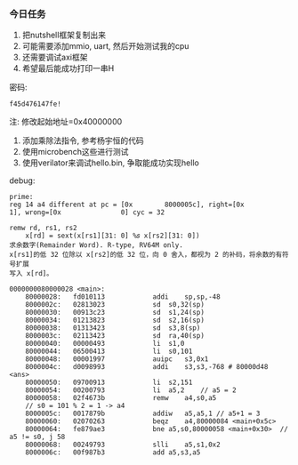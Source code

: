 ### 今日任务

1. 把nutshell框架复制出来
2. 可能需要添加mmio, uart, 然后开始测试我的cpu
3. 还需要调试axi框架
4. 希望最后能成功打印一串H



密码:

```
f45d476147fe!
```



注: 修改起始地址=0x40000000



1. 添加乘除法指令, 参考杨宇恒的代码
2. 使用microbench这些进行测试
3. 使用verilator来调试hello.bin, 争取能成功实现hello



debug:

```
prime:
reg 14 a4 different at pc = [0x        8000005c], right=[0x               1], wrong=[0x               0] cyc = 32

remw rd, rs1, rs2 
	x[rd] = sext(x[rs1][31: 0] %𝑠 x[rs2][31: 0])
求余数字(Remainder Word). R-type, RV64M only.
x[rs1]的低 32 位除以 x[rs2]的低 32 位，向 0 舍入，都视为 2 的补码，将余数的有符号扩展
写入 x[rd]。

0000000080000028 <main>:
    80000028:	fd010113          	addi	sp,sp,-48
    8000002c:	02813023          	sd	s0,32(sp)
    80000030:	00913c23          	sd	s1,24(sp)
    80000034:	01213823          	sd	s2,16(sp)
    80000038:	01313423          	sd	s3,8(sp)
    8000003c:	02113423          	sd	ra,40(sp)
    80000040:	00000493          	li	s1,0
    80000044:	06500413          	li	s0,101
    80000048:	00001997          	auipc	s3,0x1
    8000004c:	d0098993          	addi	s3,s3,-768 # 80000d48 <ans>
    80000050:	09700913          	li	s2,151
    80000054:	00200793          	li	a5,2	// a5 = 2
    80000058:	02f4673b          	remw	a4,s0,a5
    // s0 = 101 % 2 = 1 -> a4
    8000005c:	0017879b          	addiw	a5,a5,1	// a5+1 = 3
    80000060:	02070263          	beqz	a4,80000084 <main+0x5c>
    80000064:	fe879ae3          	bne	a5,s0,80000058 <main+0x30>	// a5 != s0, j 58
    80000068:	00249793          	slli	a5,s1,0x2
    8000006c:	00f987b3          	add	a5,s3,a5
```

